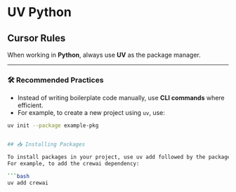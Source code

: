 # UV Python

## Cursor Rules

When working in **Python**, always use **UV** as the package manager.

---

### 🛠 Recommended Practices

- Instead of writing boilerplate code manually, use **CLI commands** where efficient.
- For example, to create a new project using `uv`, use:

```bash
uv init --package example-pkg


## 📥 Installing Packages

To install packages in your project, use uv add followed by the package name.
For example, to add the crewai dependency:

```bash
uv add crewai




